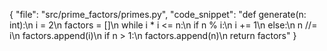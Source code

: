{
  "file": "src/prime_factors/primes.py",
  "code_snippet": "def generate(n: int):\n    i = 2\n    factors = []\n    while i * i <= n:\n        if n % i:\n            i += 1\n        else:\n            n //= i\n            factors.append(i)\n    if n > 1:\n        factors.append(n)\n    return factors"
}